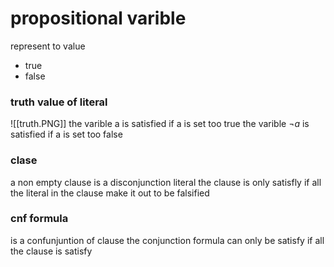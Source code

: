# propositional varible 
 represent to value 
 - true 
 - false 
### truth value of literal 
![[truth.PNG]]
the varible a is satisfied if a is set too true 
the varible $\lnot a$  is satisfied if a is set too false
### clase 
a non empty clause is a disconjunction literal 
the clause is only satisfly if all the literal in the clause make it out to be falsified 

### cnf formula 
is a confunjuntion of clause the conjunction formula can only be satisfy if all the clause is satisfy 
